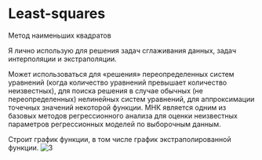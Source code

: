 # Least-squares
Метод наименьших квадратов

Я лично использую для решения задач сглаживания данных, задач интерполяции и экстраполяции.

Может использоваться для «решения» переопределенных систем уравнений (когда количество уравнений превышает количество неизвестных), для поиска решения в случае обычных (не переопределенных) нелинейных систем уравнений, для аппроксимации точечных значений некоторой функции. МНК является одним из базовых методов регрессионного анализа для оценки неизвестных параметров регрессионных моделей по выборочным данным.

Строит график функции, в том числе график экстраполированной функции.
![3](https://user-images.githubusercontent.com/87416228/197875844-c2c4c6d1-7860-4872-a20b-02fa1bfab067.gif)
